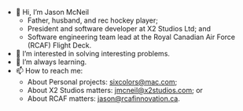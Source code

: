 - 👋 Hi, I’m Jason McNeil
  - Father, husband, and rec hockey player;
  - President and software developer at X2 Studios Ltd; and
  - Software engineering team lead at the Royal Canadian Air Force (RCAF) Flight Deck.
- 👀 I’m interested in solving interesting problems.
- 🌱 I’m always learning.
- 📫 How to reach me:
  - About Personal projects: sixcolors@mac.com;
  - About X2 Studios matters: jmcneil@x2studios.com; or
  - About RCAF matters: jason@rcafinnovation.ca.
